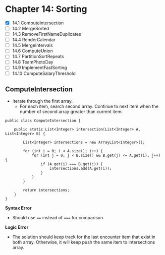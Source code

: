 # Chapter 14: Sorting

- [x] 14.1 ComputeIntersection
- [ ] 14.2 MergeSorted
- [ ] 14.3 RemoveFirstNameDuplicates
- [ ] 14.4 RenderCalendar
- [ ] 14.5 MergeIntervals
- [ ] 14.6 ComputeUnion
- [ ] 14.7 PartitionSortRepeats
- [ ] 14.8 TeamPhotoDay
- [ ] 14.9 ImplementFastSorting
- [ ] 14.10 ComputeSalaryThreshold

## ComputeIntersection

- Iterate through the first array.
  - For each item, search second array. Continue to next item when the number of second array greater than current item.

```(java)
public class ComputeIntersection {

    public static List<Integer> intersection(List<Integer> A, List<Integer> B) {

        List<Integer> intersections = new ArrayList<Integer>();

        for (int i = 0; i < A.size(); i++) {
            for (int j = 0; j < B.size() && B.get(j) <= A.get(i); j++) {
                if (A.get(i) === B.get(j)) {
                    intersections.add(A.get(i));
                }
            }
        }

        return intersections;
    }
}
```

**Syntax Error**

- Should use `==` instead of `===` for comparison.

**Logic Error**

- The solution should keep track for the last encounter item that exist in both array. Otherwise, it will keep push the same item to intersections array.
